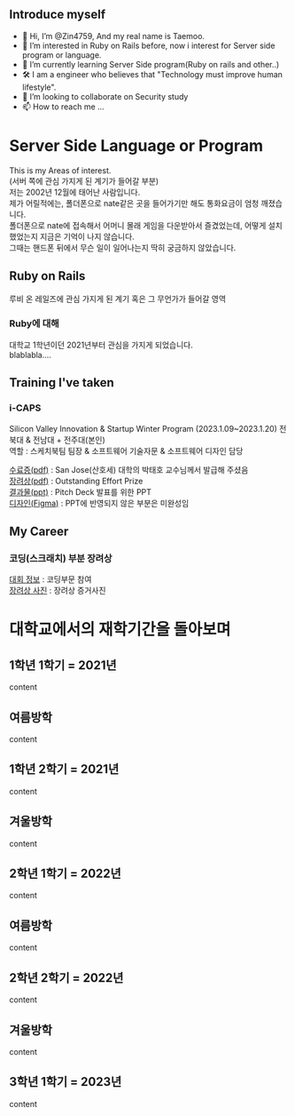 ## Introduce myself
- 👋 Hi, I’m @Zin4759, And my real name is Taemoo.
- 👀 I’m interested in Ruby on Rails before, now i interest for Server side program or language.
- 🌱 I’m currently learning Server Side program(Ruby on rails and other..)
- 🛠️ I am a engineer who believes that "Technology must improve human lifestyle".
- 💞️ I’m looking to collaborate on Security study
- 📫 How to reach me ...


# Server Side Language or Program
This is my Areas of interest.<br>
(서버 쪽에 관심 가지게 된 계기가 들어갈 부분) <br>
저는 2002년 12월에 태어난 사람입니다.<br>
제가 어릴적에는, 폴더폰으로 nate같은 곳을 들어가기만 해도 통화요금이 엄청 깨졌습니다.<br>
폴더폰으로 nate에 접속해서 어머니 몰래 게임을 다운받아서 즐겼었는데, 어떻게 설치했었는지 지금은 기억이 나지 않습니다.<br>
그때는 핸드폰 뒤에서 무슨 일이 일어나는지 딱히 궁금하지 않았습니다.
## Ruby on Rails
루비 온 레일즈에 관심 가지게 된 계기 혹은 그 무언가가 들어갈 영역
### Ruby에 대해
대학교 1학년이던 2021년부터 관심을 가지게 되었습니다.
<br>
blablabla....
<br>
## Training I've taken
### i-CAPS
 Silicon Valley Innovation & Startup Winter Program (2023.1.09~2023.1.20)
 전북대 & 전남대 + 전주대(본인)
 <br>
 역할 : 스케치북팀 팀장 & 소프트웨어 기술자문 & 소프트웨어 디자인 담당

[수료증(pdf)](https://github.com/Zin4759/Zin4759/files/11718260/default.pdf) : San Jose(산호세) 대학의 박태호 교수님께서 발급해 주셨음
<br>
[장려상(pdf)](https://github.com/Zin4759/Zin4759/files/11718261/4.Outstanding.pdf) : Outstanding Effort Prize
<br>
[결과물(ppt)](https://github.com/Zin4759/Zin4759/files/11718571/2023-winter-svsip-_._.pptx) : Pitch Deck 발표를 위한 PPT
<br>
[디자인(Figma)](https://www.figma.com/file/ukUs8eRa6SBlKgH8WB0tc5/UI?type=design&t=1UcNiZHEHXUNGhY0-1) : PPT에 반영되지 않은 부분은 미완성임

## My Career

### 코딩(스크래치) 부분 장려상
[대회 정보](https://github.com/Zin4759/Zin4759/assets/74270202/dd859952-3ae2-460c-a58e-439efcacdb78) : 코딩부문 참여
<br>
[장려상 사진](https://github.com/Zin4759/Zin4759/assets/74270202/183de468-5618-491b-adb8-a41380915df1) : 장려상 증거사진



# 대학교에서의 재학기간을 돌아보며
## 1학년 1학기 = 2021년
content
## 여름방학
content
## 1학년 2학기 = 2021년
content
## 겨울방학
content
## 2학년 1학기 = 2022년
content
## 여름방학
content
## 2학년 2학기 = 2022년
content
## 겨울방학
content
## 3학년 1학기 = 2023년
content


<!---
Zin4759/Zin4759 is a ✨ special ✨ repository because its `README.md` (this file) appears on your GitHub profile.
You can click the Preview link to take a look at your changes.
--->
